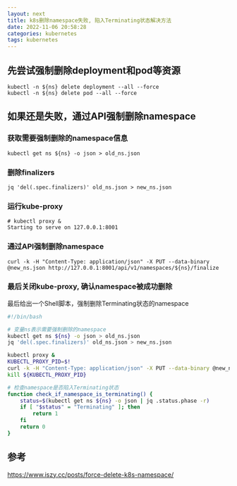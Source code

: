 ```yaml
---
layout: next
title: k8s删除namespace失败, 陷入Terminating状态解决方法
date: 2022-11-06 20:58:28
categories: kubernetes
tags: kubernetes
---
```


## 先尝试强制删除deployment和pod等资源
```
kubectl -n ${ns} delete deployment --all --force
kubectl -n ${ns} delete pod --all --force
```

## 如果还是失败，通过API强制删除namespace

### 获取需要强制删除的namespace信息
```
kubectl get ns ${ns} -o json > old_ns.json
```
<!-- more -->

### 删除finalizers
```
jq 'del(.spec.finalizers)' old_ns.json > new_ns.json
```

### 运行kube-proxy
```
# kubectl proxy &
Starting to serve on 127.0.0.1:8001
```

### 通过API强制删除namespace
```
curl -k -H "Content-Type: application/json" -X PUT --data-binary @new_ns.json http://127.0.0.1:8001/api/v1/namespaces/${ns}/finalize
```

### 最后关闭kube-proxy, 确认namespace被成功删除

最后给出一个Shell脚本，强制删除Terminating状态的namespace
```bash
#!/bin/bash

# 变量ns表示需要强制删除的namespace
kubectl get ns ${ns} -o json > old_ns.json
jq 'del(.spec.finalizers)' old_ns.json > new_ns.json

kubectl proxy &
KUBECTL_PROXY_PID=$!
curl -k -H "Content-Type: application/json" -X PUT --data-binary @new_ns.json http://127.0.0.1:8001/api/v1/namespaces/${ns}/finalize
kill ${KUBECTL_PROXY_PID}

# 检查namespace是否陷入Terminating状态
function check_if_namespace_is_terminating() {
    status=$(kubectl get ns ${ns} -o json | jq .status.phase -r)
    if [ "$status" = "Terminating" ]; then
        return 1
    fi
    return 0
}
```

## 参考
https://www.iszy.cc/posts/force-delete-k8s-namespace/
